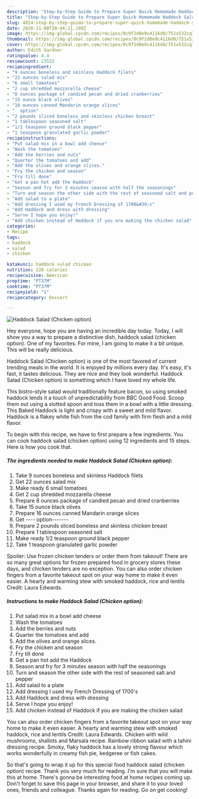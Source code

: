 ```yaml
---
description: "Step-by-Step Guide to Prepare Super Quick Homemade Haddock Salad (Chicken option)"
title: "Step-by-Step Guide to Prepare Super Quick Homemade Haddock Salad (Chicken option)"
slug: 4814-step-by-step-guide-to-prepare-super-quick-homemade-haddock-salad-chicken-option
date: 2020-11-08T20:44:11.199Z
image: https://img-global.cpcdn.com/recipes/0c9f2d0e9c4116d0/751x532cq70/haddock-salad-chicken-option-recipe-main-photo.jpg
thumbnail: https://img-global.cpcdn.com/recipes/0c9f2d0e9c4116d0/751x532cq70/haddock-salad-chicken-option-recipe-main-photo.jpg
cover: https://img-global.cpcdn.com/recipes/0c9f2d0e9c4116d0/751x532cq70/haddock-salad-chicken-option-recipe-main-photo.jpg
author: Edith Gardner
ratingvalue: 4.4
reviewcount: 23532
recipeingredient:
- "9 ounces boneless and skinless Haddock filets"
- "22 ounces salad mix"
- "6 small tomatoes"
- "2 cup shredded mozzarella cheese"
- "8 ounces package of candied pecan and dried cranberries"
- "15 ounce black olives"
- "16 ounces canned Mandarin orange slices"
- "  option"
- "2 pounds sliced boneless and skinless chicken breast"
- "1 tablespoon seasoned salt"
- "1/2 teaspoon ground black pepper"
- "1 teaspoon granulated garlic powder"
recipeinstructions:
- "Put salad mix in a bowl add cheese"
- "Wash the tomatoes"
- "Add the berries and nuts"
- "Quarter the tomatoes and add"
- "Add the olives and orange slices."
- "Fry the chicken and season"
- "Fry till done"
- "Get a pan hot add the Haddock"
- "Season and fry for 3 minutes season with half the seasonings"
- "Turn and season the other side with the rest of seasoned salt and pepper"
- "Add salad to a plate"
- "Add dressing I used my French Dressing of 1700&#39;s"
- "Add Haddock and dress with dressing"
- "Serve I hope you enjoy!"
- "Add chicken instead of Haddock if you are making the chicken salad"
categories:
- Recipe
tags:
- haddock
- salad
- chicken

katakunci: haddock salad chicken 
nutrition: 220 calories
recipecuisine: American
preptime: "PT37M"
cooktime: "PT37M"
recipeyield: "1"
recipecategory: Dessert

---
```



![Haddock Salad (Chicken option)](https://img-global.cpcdn.com/recipes/0c9f2d0e9c4116d0/751x532cq70/haddock-salad-chicken-option-recipe-main-photo.jpg)

Hey everyone, hope you are having an incredible day today. Today, I will show you a way to prepare a distinctive dish, haddock salad (chicken option). One of my favorites. For mine, I am going to make it a bit unique. This will be really delicious.

Haddock Salad (Chicken option) is one of the most favored of current trending meals in the world. It is enjoyed by millions every day. It's easy, it's fast, it tastes delicious. They are nice and they look wonderful. Haddock Salad (Chicken option) is something which I have loved my whole life.

This bistro-style salad would traditionally feature bacon, so using smoked haddock lends it a touch of unpredictability from BBC Good Food. Scoop them out using a slotted spoon and toss them in a bowl with a little dressing. This Baked Haddock is light and crispy with a sweet and mild flavor. Haddock is a flakey white fish from the cod family with firm flesh and a mild flavor.


To begin with this recipe, we have to first prepare a few ingredients. You can cook haddock salad (chicken option) using 12 ingredients and 15 steps. Here is how you cook that.

<!--inarticleads1-->

##### The ingredients needed to make Haddock Salad (Chicken option):

1. Take 9 ounces boneless and skinless Haddock filets
1. Get 22 ounces salad mix
1. Make ready 6 small tomatoes
1. Get 2 cup shredded mozzarella cheese
1. Prepare 8 ounces package of candied pecan and dried cranberries
1. Take 15 ounce black olives
1. Prepare 16 ounces canned Mandarin orange slices
1. Get  ---- option-------
1. Prepare 2 pounds sliced boneless and skinless chicken breast
1. Prepare 1 tablespoon seasoned salt
1. Make ready 1/2 teaspoon ground black pepper
1. Take 1 teaspoon granulated garlic powder


Spoiler: Use frozen chicken tenders or order them from takeout! There are so many great options for frozen prepared food in grocery stores these days, and chicken tenders are no exception. You can also order chicken fingers from a favorite takeout spot on your way home to make it even easier. A hearty and warming stew with smoked haddock, rice and lentils Credit: Laura Edwards. 

<!--inarticleads2-->

##### Instructions to make Haddock Salad (Chicken option):

1. Put salad mix in a bowl add cheese
1. Wash the tomatoes
1. Add the berries and nuts
1. Quarter the tomatoes and add
1. Add the olives and orange slices.
1. Fry the chicken and season
1. Fry till done
1. Get a pan hot add the Haddock
1. Season and fry for 3 minutes season with half the seasonings
1. Turn and season the other side with the rest of seasoned salt and pepper
1. Add salad to a plate
1. Add dressing I used my French Dressing of 1700&#39;s
1. Add Haddock and dress with dressing
1. Serve I hope you enjoy!
1. Add chicken instead of Haddock if you are making the chicken salad


You can also order chicken fingers from a favorite takeout spot on your way home to make it even easier. A hearty and warming stew with smoked haddock, rice and lentils Credit: Laura Edwards. Chicken with wild mushrooms, shallots and Marsala recipe. Rainbow ribbon salad with a tahini dressing recipe. Smoky, flaky haddock has a lovely strong flavour which works wonderfully in creamy fish pie, kedgeree or fish cakes. 

So that's going to wrap it up for this special food haddock salad (chicken option) recipe. Thank you very much for reading. I'm sure that you will make this at home. There's gonna be interesting food at home recipes coming up. Don't forget to save this page in your browser, and share it to your loved ones, friends and colleague. Thanks again for reading. Go on get cooking!
